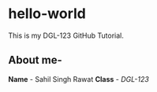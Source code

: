 # hello-world
This is my DGL-123 GitHub Tutorial.
## About me-
__Name__ - Sahil Singh Rawat
__Class__ - _DGL-123_
